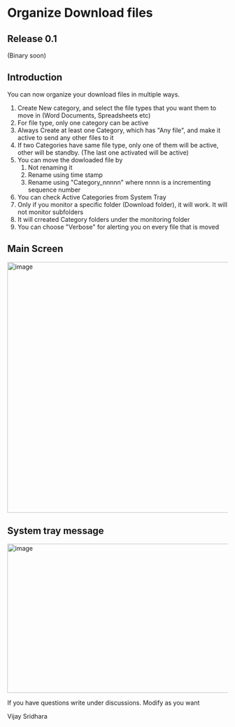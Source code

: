 # Organize Download files
## Release 0.1
(Binary soon)
## Introduction
You can now organize your download files in multiple ways. 
1. Create New category, and select the file types that you want them to move in (Word Documents, Spreadsheets etc)
2. For file type, only one category can be active
3. Always Create at least one Category, which has "Any file", and make it active to send any other files to it
4. If two Categories have same file type, only one of them will be active, other will be standby. (The last one activated will be active)
5. You can move the dowloaded file by
     1. Not renaming it
     2. Rename using time stamp
     3. Rename using "Category_nnnnn" where nnnn is a incrementing sequence number
6. You can check Active Categories from System Tray
7. Only if you monitor a specific folder (Download folder), it will work. It will not monitor subfolders
8. It will crreated Category folders under the monitoring folder
9. You can choose "Verbose" for alerting you on every file that is moved
## Main Screen

<img width="604" height="573" alt="image" src="https://github.com/user-attachments/assets/bb994ed7-0763-4ae8-8af6-a50573301e77" />

## System tray message

<img width="509" height="341" alt="image" src="https://github.com/user-attachments/assets/e3bb5d16-2a8c-43c8-9d3d-57383de473ae" />

If you have questions write under discussions. Modify as you want 

Vijay Sridhara
